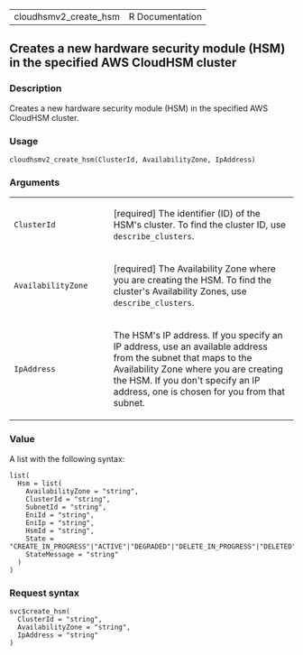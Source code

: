 <table style="width: 100%;">
<tbody>
<tr class="odd">
<td>cloudhsmv2_create_hsm</td>
<td style="text-align: right;">R Documentation</td>
</tr>
</tbody>
</table>

## Creates a new hardware security module (HSM) in the specified AWS CloudHSM cluster

### Description

Creates a new hardware security module (HSM) in the specified AWS
CloudHSM cluster.

### Usage

    cloudhsmv2_create_hsm(ClusterId, AvailabilityZone, IpAddress)

### Arguments

<table>
<colgroup>
<col style="width: 35%" />
<col style="width: 65%" />
</colgroup>
<tbody>
<tr class="odd">
<td><code id="cloudhsmv2_create_hsm_:_ClusterId">ClusterId</code></td>
<td><p>[required] The identifier (ID) of the HSM's cluster. To find the
cluster ID, use <code>describe_clusters</code>.</p></td>
</tr>
<tr class="even">
<td><code
id="cloudhsmv2_create_hsm_:_AvailabilityZone">AvailabilityZone</code></td>
<td><p>[required] The Availability Zone where you are creating the HSM.
To find the cluster's Availability Zones, use
<code>describe_clusters</code>.</p></td>
</tr>
<tr class="odd">
<td><code id="cloudhsmv2_create_hsm_:_IpAddress">IpAddress</code></td>
<td><p>The HSM's IP address. If you specify an IP address, use an
available address from the subnet that maps to the Availability Zone
where you are creating the HSM. If you don't specify an IP address, one
is chosen for you from that subnet.</p></td>
</tr>
</tbody>
</table>

### Value

A list with the following syntax:

    list(
      Hsm = list(
        AvailabilityZone = "string",
        ClusterId = "string",
        SubnetId = "string",
        EniId = "string",
        EniIp = "string",
        HsmId = "string",
        State = "CREATE_IN_PROGRESS"|"ACTIVE"|"DEGRADED"|"DELETE_IN_PROGRESS"|"DELETED",
        StateMessage = "string"
      )
    )

### Request syntax

    svc$create_hsm(
      ClusterId = "string",
      AvailabilityZone = "string",
      IpAddress = "string"
    )
